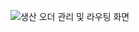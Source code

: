 
![생산 오더 관리 및 라우팅 화면](https://github.com/user-attachments/assets/e8b88498-108c-4fbf-a9d7-46256eeab85f)
